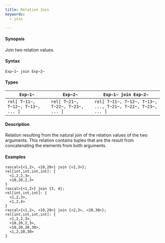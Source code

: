 ```yaml
---
title: Relation Join
keywords:
  - join

---
```


#### Synopsis

Join two relation values.

#### Syntax

`Exp~1~ join Exp~2~`

#### Types

| `Exp~1~`                            |  `Exp~2~`                            | `Exp~1~ join Exp~2~`                                             |
| --- | --- | --- |
| `rel[ T~11~, T~12~, T~13~, ... ]` |  `rel[ T~21~, T~22~, T~23~, ... ]` | `rel[ T~11~, T~12~, T~13~, ..., T~21~, T~22~, T~23~, ... ]`  |

#### Description

Relation resulting from the natural join of the relation values of the two arguments.
This relation contains tuples that are the result from concatenating the elements from both arguments.

#### Examples

```rascal-shell 
rascal>{<1,2>, <10,20>} join {<2,3>};
rel[int,int,int,int]: {
  <1,2,2,3>,
  <10,20,2,3>
}
rascal>{<1,2>} join {3, 4};
rel[int,int,int]: {
  <1,2,3>,
  <1,2,4>
}
rascal>{<1,2>, <10,20>} join {<2,3>, <20,30>};
rel[int,int,int,int]: {
  <1,2,2,3>,
  <10,20,2,3>,
  <10,20,20,30>,
  <1,2,20,30>
}
```

